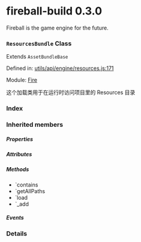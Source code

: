 
# fireball-build 0.3.0

Fireball is the game engine for the future.

### `ResourcesBundle` Class

Extends `AssetBundleBase`

Defined in: [utils/api/engine/resources.js:171](../files/utils/api/engine/resources.js.js)

Module: [Fire](../modules/Fire.md)




这个加载类用于在运行时访问项目里的 Resources 目录

### Index






### Inherited members

##### Properties


##### Attributes


##### Methods

- `contains
- `getAllPaths
- `load
- `_add

##### Events




### Details




